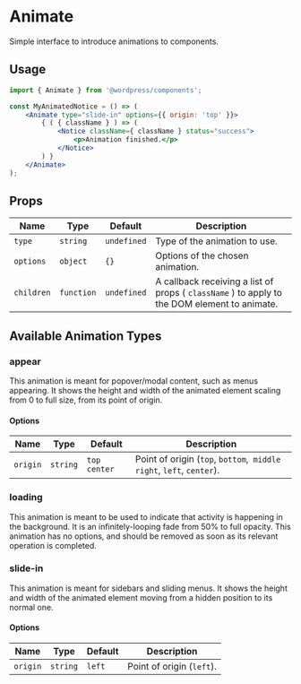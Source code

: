 # Animate

Simple interface to introduce animations to components. 

## Usage

```jsx
import { Animate } from '@wordpress/components';

const MyAnimatedNotice = () => (
	<Animate type="slide-in" options={{ origin: 'top' }}>
		{ ( { className } ) => (
			<Notice className={ className } status="success">
				<p>Animation finished.</p>
			</Notice>
		) }
	</Animate>
);
```

## Props

Name | Type | Default | Description
--- | --- | --- | ---
`type` | `string` | `undefined` | Type of the animation to use.
`options` | `object` | `{}` | Options of the chosen animation.
`children` | `function` | `undefined` | A callback receiving a list of props ( `className` ) to apply to the DOM element to animate.

## Available Animation Types

### appear

This animation is meant for popover/modal content, such as menus appearing. It shows the height and width of the animated element scaling from 0 to full size, from its point of origin. 

#### Options

Name | Type | Default | Description
--- | --- | --- | ---
`origin` | `string` | `top center` | Point of origin (`top`, `bottom`,` middle right`, `left`, `center`).

### loading

This animation is meant to be used to indicate that activity is happening in the background. It is an infinitely-looping fade from 50% to full opacity. This animation has no options, and should be removed as soon as its relevant operation is completed. 

### slide-in

This animation is meant for sidebars and sliding menus. It shows the height and width of the animated element moving from a hidden position to its normal one.

#### Options

Name | Type | Default | Description
--- | --- | --- | ---
`origin` | `string` | `left` | Point of origin (`left`).
